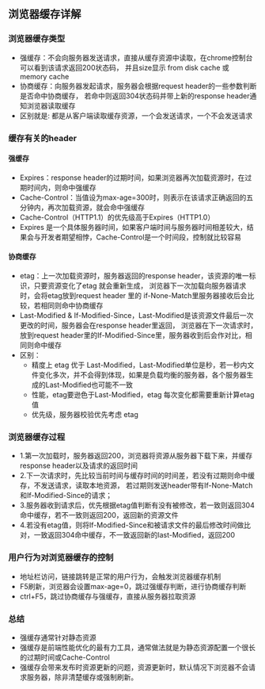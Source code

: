 ## 浏览器缓存详解
### 浏览器缓存类型
- 强缓存：不会向服务器发送请求，直接从缓存资源中读取，在chrome控制台可以看到该请求返回200状态码，
    并且size显示 from disk cache 或 memory cache
- 协商缓存：向服务器发起请求，服务器会根据request header的一些参数判断是否命中协商缓存，
    若命中则返回304状态码并带上新的response header通知浏览器读取缓存
- 区别就是: 都是从客户端读取缓存资源，一个会发送请求，一个不会发送请求

### 缓存有关的header
#### 强缓存
- Expires：response header的过期时间，如果浏览器再次加载资源时，在过期时间内，则命中强缓存
- Cache-Control：当值设为max-age=300时，则表示在该请求正确返回的五分钟内，再次加载资源，就会命中强缓存
- Cache-Control（HTTP1.1）的优先级高于Expires（HTTP1.0）
- Expires 是一个具体服务器时间，如果客户端时间与服务器时间相差较大，结果会与开发者期望相悖，Cache-Control是一个时间段，控制就比较容易

#### 协商缓存
- etag：上一次加载资源时，服务器返回的response header，该资源的唯一标识，只要资源变化了etag 就会重新生成，
    浏览器下一次加载向服务器请求时，会将etag放到request header 里的 if-None-Match里服务器接收后会比较，若相同则命中协商缓存
- Last-Modified & If-Modified-Since，Last-Modified是该资源文件最后一次更改的时间，服务器会在response header里返回，
    浏览器在下一次请求时，放到request header里的If-Modified-Since里，服务器收到后会作对比，相同则命中缓存
- 区别：
    - 精度上 etag 优于 Last-Modified，Last-Modified单位是秒，若一秒内文件变化多次，并不会得到体现，如果是负载均衡的服务器，各个服务器生成的Last-Modified也可能不一致
    - 性能，etag要逊色于Last-Modified，etag 每次变化都需要重新计算etag值
    - 优先级，服务器校验优先考虑 etag
    
### 浏览器缓存过程
- 1.第一次加载时，服务器返回200，浏览器将资源从服务器下载下来，并缓存response header以及请求的返回时间
- 2.下一次请求时，先比较当前时间与缓存时间的时间差，若没有过期则命中缓存，不发送请求，读取本地资源，
    若过期则发送header带有If-None-Match和If-Modified-Since的请求；
- 3.服务器收到请求后，优先根据etag值判断有没有被修改，若一致则返回304命中缓存，若不一致则返回200，返回新的资源文件
- 4.若没有etag值，则将If-Modified-Since和被请求文件的最后修改时间做比对，一致返回304命中缓存，不一致返回新的last-Modified，返回200

### 用户行为对浏览器缓存的控制
- 地址栏访问，链接跳转是正常的用户行为，会触发浏览器缓存机制
- F5刷新，浏览器会设置max-age=0，跳过强缓存判断，进行协商缓存判断
- ctrl+F5，跳过协商缓存与强缓存，直接从服务器拉取资源

### 总结
- 强缓存通常针对静态资源
- 强缓存是前端性能优化的最有力工具，通常做法就是为静态资源配置一个很长的过期时间或Cache-Control
- 强缓存会带来发布时资源更新的问题，资源更新时，默认情况下浏览器不会请求服务器，除非清楚缓存或强制刷新。




